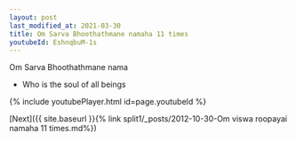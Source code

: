 ```yaml
---
layout: post
last_modified_at: 2021-03-30
title: Om Sarva Bhoothathmane namaha 11 times
youtubeId: EshnqbuM-1s
---
```

 
 
Om Sarva Bhoothathmane nama 
 
 -  Who is the soul of all beings 
 
  
 
  
 
 
 
 
 
 


{% include youtubePlayer.html id=page.youtubeId %}
 
[Next]({{ site.baseurl }}{% link  split1/_posts/2012-10-30-Om viswa roopayai namaha 11 times.md%})
 
